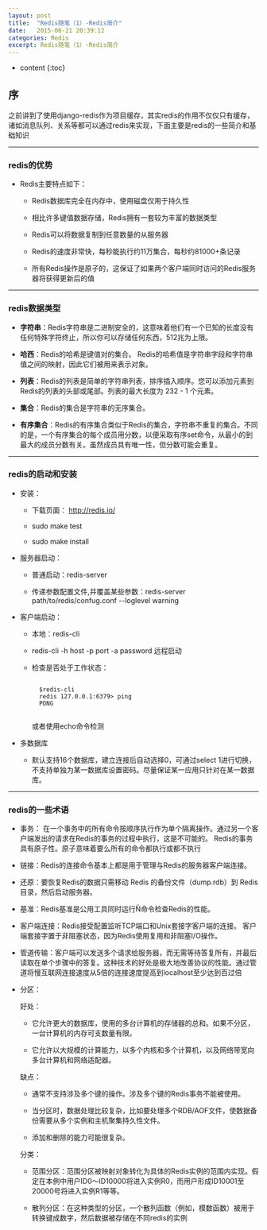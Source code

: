 ```yaml
---
layout: post
title:  "Redis随笔（1）-Redis简介"
date:   2015-06-21 20:39:12
categories: Redis
excerpt: Redis随笔（1）-Redis简介
---
```


* content
{:toc}


## 序

之前讲到了使用django-redis作为项目缓存，其实redis的作用不仅仅只有缓存，诸如消息队列、关系等都可以通过redis来实现，下面主要是redis的一些简介和基础知识

---

### redis的优势

 * Redis主要特点如下：

   * Redis数据库完全在内存中，使用磁盘仅用于持久性

   * 相比许多键值数据存储，Redis拥有一套较为丰富的数据类型

   * Redis可以将数据复制到任意数量的从服务器

   * Redis的速度非常快，每秒能执行约11万集合，每秒约81000+条记录

   * 所有Redis操作是原子的，这保证了如果两个客户端同时访问的Redis服务器将获得更新后的值

---

### redis数据类型

 * **字符串**：Redis字符串是二进制安全的，这意味着他们有一个已知的长度没有任何特殊字符终止，所以你可以存储任何东西，512兆为上限。

 * **哈西**：Redis的哈希是键值对的集合。 Redis的哈希值是字符串字段和字符串值之间的映射，因此它们被用来表示对象。

 * **列表**：Redis的列表是简单的字符串列表，排序插入顺序。您可以添加元素到Redis的列表的头部或尾部。列表的最大长度为 232 - 1 个元素。

 * **集合**：Redis的集合是字符串的无序集合。

 * **有序集合**：Redis的有序集合类似于Redis的集合，字符串不重复的集合。不同的是，一个有序集合的每个成员用分数，以便采取有序set命令，从最小的到最大的成员分数有关。虽然成员具有唯一性，但分数可能会重复。

---

### redis的启动和安装

 * 安装：

   * 下载页面： http://redis.io/

   * sudo make test

   * sudo make install

 * 服务器启动：

   * 普通启动：redis-server

   * 传递参数配置文件,并覆盖某些参数：redis-server path/to/redis/confug.conf --loglevel warning

 * 客户端启动：

   * 本地：redis-cli

   * redis-cli -h host -p port -a password 远程启动

   *  检查是否处于工作状态：

        <pre><code>
        $redis-cli
        redis 127.0.0.1:6379> ping
        PONG
        </code></pre>
        或者使用echo命令检测

 * 多数据库

   * 默认支持16个数据库，建立连接后自动选择0，可通过select 1进行切换，不支持单独为某一数据库设置密码。尽量保证某一应用只针对在某一数据库。

---

### redis的一些术语

 * 事务： 在一个事务中的所有命令按顺序执行作为单个隔离操作。通过另一个客户端发出的请求在Redis的事务的过程中执行，这是不可能的。
    Redis的事务具有原子性。原子意味着要么所有的命令都执行或都不执行

 * 链接：Redis的连接命令基本上都是用于管理与Redis的服务器客户端连接。

 * 还原：要恢复Redis的数据只需移动 Redis 的备份文件（dump.rdb）到 Redis 目录，然后启动服务器。

 * 基准：Redis基准是公用工具同时运行Ñ命令检查Redis的性能。

 * 客户端连接：Redis接受配置监听TCP端口和Unix套接字客户端的连接。 客户端套接字置于非阻塞状态，因为Redis使用复用和非阻塞I/O操作。

 * 管道传输：客户端可以发送多个请求给服务器，而无需等待答复所有，并最后读取在单个步骤中的答复。这种技术的好处是极大地改善协议的性能。通过管道将慢互联网连接速度从5倍的连接速度提高到localhost至少达到百过倍

 * 分区：

    好处：

    * 它允许更大的数据库，使用的多台计算机的存储器的总和。如果不分区，一台计算机的内存可支数量有限。

    * 它允许以大规模的计算能力，以多个内核和多个计算机，以及网络带宽向多台计算机和网络适配器。

    缺点：

    * 通常不支持涉及多个键的操作。涉及多个键的Redis事务不能被使用。

    * 当分区时，数据处理比较复杂，比如要处理多个RDB/AOF文件，使数据备份需要从多个实例和主机聚集持久性文件。

    * 添加和删除的能力可能很复杂。

    分类：

    * 范围分区：范围分区被映射对象转化为具体的Redis实例的范围内实现。假定在本例中用户ID0〜ID10000将进入实例R0，而用户形成ID10001至20000号将进入实例R1等等。

    * 散列分区：在这种类型的分区，一个散列函数（例如，模数函数）被用于转换键成数字，然后数据被存储在不同redis的实例